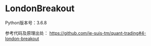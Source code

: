 # LondonBreakout

Python版本号：3.6.8

参考代码及原理出处：
https://github.com/je-suis-tm/quant-trading#4-london-breakout
